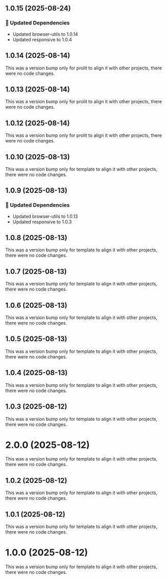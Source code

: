 ## 1.0.15 (2025-08-24)

### 🧱 Updated Dependencies

- Updated browser-utils to 1.0.14
- Updated responsive to 1.0.4

## 1.0.14 (2025-08-14)

This was a version bump only for prolit to align it with other projects, there were no code changes.

## 1.0.13 (2025-08-14)

This was a version bump only for prolit to align it with other projects, there were no code changes.

## 1.0.12 (2025-08-14)

This was a version bump only for prolit to align it with other projects, there were no code changes.

## 1.0.10 (2025-08-13)

This was a version bump only for template to align it with other projects, there were no code changes.

## 1.0.9 (2025-08-13)

### 🧱 Updated Dependencies

- Updated browser-utils to 1.0.13
- Updated responsive to 1.0.3

## 1.0.8 (2025-08-13)

This was a version bump only for template to align it with other projects, there were no code changes.

## 1.0.7 (2025-08-13)

This was a version bump only for template to align it with other projects, there were no code changes.

## 1.0.6 (2025-08-13)

This was a version bump only for template to align it with other projects, there were no code changes.

## 1.0.5 (2025-08-13)

This was a version bump only for template to align it with other projects, there were no code changes.

## 1.0.4 (2025-08-13)

This was a version bump only for template to align it with other projects, there were no code changes.

## 1.0.3 (2025-08-12)

This was a version bump only for template to align it with other projects, there were no code changes.

# 2.0.0 (2025-08-12)

This was a version bump only for template to align it with other projects, there were no code changes.

## 1.0.2 (2025-08-12)

This was a version bump only for template to align it with other projects, there were no code changes.

## 1.0.1 (2025-08-12)

This was a version bump only for template to align it with other projects, there were no code changes.

# 1.0.0 (2025-08-12)

This was a version bump only for template to align it with other projects, there were no code changes.